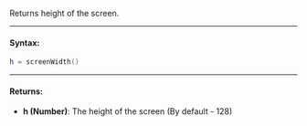 Returns height of the screen.

---

#### Syntax:
```lua
h = screenWidth()
```

---

#### Returns:

* **h (Number)**: The height of the screen (By default - 128)